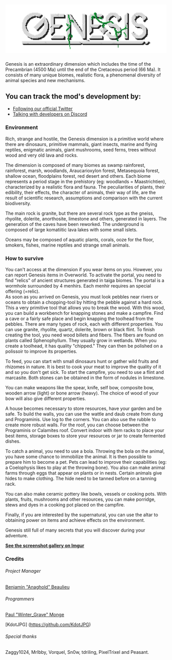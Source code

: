 # ![Genesis](assets/logo.png)
Genesis is an extraordinary dimension which includes the time of the Precambrian (4500 Ma) until the end of the Cretaceous period (66 Ma). It consists of many unique biomes, realistic flora, a phenomenal diversity of animal species and new mechanisms.

## You can track the mod's development by:
  * [Following our official Twitter](https://twitter.com/genprojection)
  * [Talking with developers on Discord](https://discord.gg/cB2xDz7)

### Environment
Rich, strange and hostile, the Genesis dimension is a primitive world where there are dinosaurs, primitive mammals, giant insects, marine and flying reptiles, enigmatic animals, giant mushrooms, seed ferns, trees without wood and very old lava and rocks.

The dimension is composed of many biomes as swamp rainforest, rainforest, marsh, woodlands, Araucarioxylon forest, Metasequoia forest, shallow ocean, floodplains forest, red desert and others. Each biome represents a period stage in the prehistory (eg: woodlands = Maastrichtien), characterized by a realistic flora and fauna. The peculiarities of plants, their edibility, their effects, the character of animals, their way of life, are the result of scientific research, assumptions and comparison with the current biodiversity.

The main rock is granite, but there are several rock type as the gneiss, rhyolite, dolerite, anorthosite, limestone and others, generated in layers. The generation of the caves have been reworked. The underground is composed of large komatiitic lava lakes with some small islets.

Oceans may be composed of aquatic plants, corals, ooze for the floor, smokers, fishes, marine reptiles and strange small animals.

### How to survive
You can't access at the dimension if you wear items on you. However, you can report Genesis items in Overworld. To activate the portal, you need to find "relics" of ancient structures generated in taiga biomes. The portal is a wormhole surrounded by 4 menhirs. Each menhir requires an special offering (=relic).<br />
As soon as you arrived on Genesis, you must look pebbles near rivers or oceans to obtain a chopping-tool by hitting the pebble against a hard rock. This a very primitive tool that allows you to break the wood. With this wood, you can build a workbench for knapping stones and make a campfire. Find a cave or a fairly safe place and begin knapping the toolhead from the pebbles. There are many types of rock, each with different properties. You can use granite, rhyolite, quartz, dolerite, brown or black flint. To finish creating the tool, you need wood billets and fibers. The fibers are found on plants called Sphenophyllum. They usually grow in wetlands. When you create a toolhead, it has quality "chipped." They can then be polished on a polissoir to improve its properties.

To feed, you can start with small dinosaurs hunt or gather wild fruits and rhizomes in nature. It is best to cook your meat to improve the quality of it and so you don't get sick. To start the campfire, you need to use a flint and marcasite. Both stones can be obtained in the form of nodules in limestone.

You can make weapons like the spear, knife, self bow, composite bow, wooden arrow (light) or bone arrow (heavy). The choice of wood of your bow will also give different properties.

A house becomes necessary to store resources, have your garden and be safe. To build the walls, you can use the wattle and daub create from dung and Programinis. Use log to the corners. You can also use the rubble to create more robust walls. For the roof, you can choose between the Programinis or Calamites roof. Convert indoor with item racks to place your best items, storage boxes to store your resources or jar to create fermented dishes.

To catch a animal, you need to use a bola. Throwing the bola on the animal, you have some chance to immobilize the animal. It is then possible to prepare him to become a pet. Pets can lead to improve their capabilities (eg: a Coelophysis likes to play at the throwing bone). You also can make animal farms through eggs that appear on plants or in nests. Certain animals give hides to make clothing. The hide need to be tanned before on a tanning rack.

You can also make ceramic pottery like bowls, vessels or cooking pots. With plants, fruits, mushrooms and other resources, you can make porridge, stews and dyes in a cooking pot placed on the campfire.

Finally, if you are interested by the supernatural, you can use the altar to obtaining power on items and achieve effects on the environment.

Genesis still full of many secrets that you will discover during your adventure.

[**See the screenshot gallery on Imgur**](https://imgur.com/gallery/So2E6)

### Credits
###### Project Manager
[Benjamin "Anaghold" Beaulieu](https://github.com/Anaghold)

###### Programmers
[Paul "Winter_Grave" Monge](https://github.com/WinterGrave)

[KdotJPG] (https://github.com/KdotJPG)

###### Special thanks

Zaggy1024, MrIbby, Vorquel, Sn0w, tdriling, PixelTrixel and Peasant.